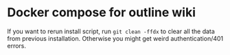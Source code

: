 # Docker compose for outline wiki


If you want to rerun install script, run `git clean -ffdx` to clear all the data from previous installation. Otherwise you might get weird authentication/401 errors.